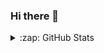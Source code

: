 ### Hi there 👋
<details>
    <summary>:zap: GitHub Stats</summary>
    <img align="left" alt="YuraveON's GitHub Stats" src="https://github-readme-stats.yuraveon.vercel.app/api?username=YuraveON&show_icons=true&hide_border=true">
</details>



<!--
**YuraveON/YuraveON** is a ✨ _special_ ✨ repository because its `README.md` (this file) appears on your GitHub profile.

Here are some ideas to get you started:

- 🔭 I’m currently working on ...
- 🌱 I’m currently learning ...
- 👯 I’m looking to collaborate on ...
- 🤔 I’m looking for help with ...
- 💬 Ask me about ...
- 📫 How to reach me: ...
- 😄 Pronouns: ...
- ⚡ Fun fact: ...
-->
